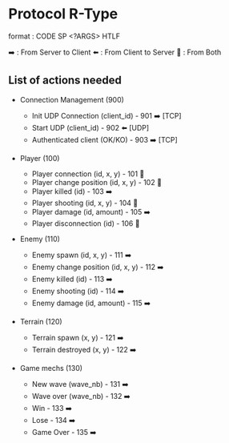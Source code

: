 # Protocol R-Type

format : CODE SP <?ARGS> HTLF

➡️ : From Server to Client
⬅️ : From Client to Server
🔄 : From Both

## List of actions needed

-   Connection Management (900)
    -   Init UDP Connection (client_id) - 901 ➡️ [TCP]
    -   Start UDP (client_id) - 902 ⬅️ [UDP]
    -   Authenticated client (OK/KO) - 903 ➡️ [TCP]

-   Player (100)

    -   Player connection (id, x, y) - 101 🔄
    -   Player change position (id, x, y) - 102 🔄
    -   Player killed (id) - 103 ➡️
    -   Player shooting (id, x, y) - 104 🔄
    -   Player damage (id, amount) - 105 ➡️
    -   Player disconnection (id) - 106 🔄

-   Enemy (110)

    -   Enemy spawn (id, x, y) - 111 ➡️
    -   Enemy change position (id, x, y) - 112 ➡️
    -   Enemy killed (id) - 113 ➡️
    -   Enemy shooting (id) - 114 ➡️
    -   Enemy damage (id, amount) - 115 ➡️

-   Terrain (120)

    -   Terrain spawn (x, y) - 121 ➡️
    -   Terrain destroyed (x, y) - 122 ➡️

-   Game mechs (130)
    -   New wave (wave_nb) - 131 ➡️
    -   Wave over (wave_nb) - 132 ➡️
    -   Win - 133 ➡️
    -   Lose - 134 ➡️
    -   Game Over - 135 ➡️
